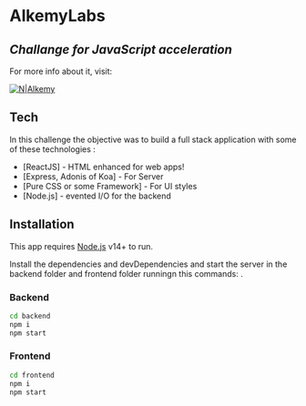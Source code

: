 # AlkemyLabs
## _Challange for JavaScript acceleration_

For more info about it, visit: 

[![N|Alkemy](https://www.alkemy.org/assets/images/logo-header.png)](https://www.alkemy.org)

## Tech

In this challenge the objective was to build a full stack application with some of these technologies  :

- [ReactJS] - HTML enhanced for web apps!
- [Express, Adonis of Koa] - For Server
- [Pure CSS or some Framework] - For UI styles
- [Node.js] - evented I/O for the backend

## Installation

This app requires [Node.js](https://nodejs.org/) v14+ to run.

Install the dependencies and devDependencies and start the server in the backend folder and frontend folder runningn this commands: .

### Backend
```sh
cd backend
npm i
npm start
```

### Frontend
```sh
cd frontend
npm i
npm start
```